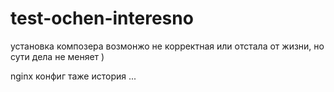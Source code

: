 # test-ochen-interesno


установка композера возмонжо не корректная или отстала от жизни, но сути дела не меняет )

nginx конфиг таже история ...
